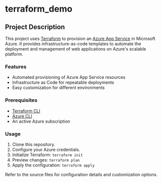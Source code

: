 # terraform_demo
  
## Project Description

This project uses [Terraform](https://www.terraform.io/) to provision an [Azure App Service](https://azure.microsoft.com/en-us/products/app-service/) in Microsoft Azure. It provides infrastructure-as-code templates to automate the deployment and management of web applications on Azure's scalable platform.

### Features
- Automated provisioning of Azure App Service resources
- Infrastructure as Code for repeatable deployments
- Easy customization for different environments

### Prerequisites
- [Terraform CLI](https://www.terraform.io/downloads.html)
- [Azure CLI](https://docs.microsoft.com/en-us/cli/azure/install-azure-cli)
- An active Azure subscription

### Usage
1. Clone this repository.
2. Configure your Azure credentials.
3. Initialize Terraform: `terraform init`
4. Preview changes: `terraform plan`
5. Apply the configuration: `terraform apply`

Refer to the source files for configuration details and customization options.